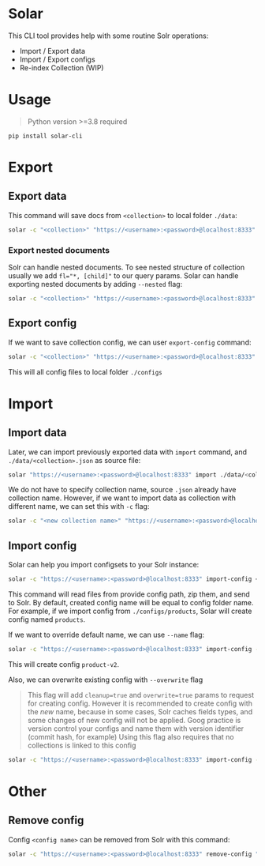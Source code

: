 # Solar

This CLI tool provides help with some routine Solr operations:
- Import / Export data
- Import / Export configs
- Re-index Collection (WIP)


# Usage

> Python version >=3.8 required

`pip install solar-cli`

# Export

## Export data

This command will save docs from `<collection>` to local folder `./data`:
```sh
solar -c "<collection>" "https://<username>:<password>@localhost:8333" export ./data
```

### Export nested documents
Solr can handle nested documents. To see nested structure of collection usually we add `fl="*, [child]"` to our query params. Solar can handle exporting nested documents by adding `--nested` flag:
```sh
solar -c "<collection>" "https://<username>:<password>@localhost:8333" export --nested ./data
```



## Export config

If we want to save collection config, we can user `export-config` command:

```sh
solar -c "<collection>" "https://<username>:<password>@localhost:8333" export-config ./configs
```
This will all config files to local folder `./configs`

# Import

## Import data

Later, we can import previously exported data with `import` command, and `./data/<collection>.json` as source file:
```sh
solar "https://<username>:<password>@localhost:8333" import ./data/<collection>.json
```

We do not have to specify collection name, source `.json` already have collection name. However, if we want to import data as collection with different name, we can set this with `-c` flag:
```sh
solar -c "<new collection name>" "https://<username>:<password>@localhost:8333" import ./data/<collection>.json
```

## Import config

Solar can help you import configsets to your Solr instance:
```sh
solar -c "https://<username>:<password>@localhost:8333" import-config <config folder path>
```

This command will read files from provide config path, zip them, and send to Solr. By default, created config name will be equal to config folder name. For example, if we import config from `./configs/products`, Solar will create config named `products`.

If we want to override default name, we can use `--name` flag:

```sh
solar -c "https://<username>:<password>@localhost:8333" import-config --name "product-v2" <config folder path>
```

This will create config `product-v2`.

Also, we can overwrite existing config with `--overwrite` flag
> This flag will add `cleanup=true` and `overwrite=true` params to request for creating config. However it is recommended to create config with the *new* name, because in some cases, Solr caches fields types, and some changes of new config will not be applied. Goog practice is version control your configs and name them with version identifier (commit hash, for example)
> Using this flag also requires that no collections is linked to this config

```sh
solar -c "https://<username>:<password>@localhost:8333" import-config --overwrite <config folder path>
```

# Other

## Remove config

Config `<config name>` can be removed from Solr with this command:

```sh
solar -c "https://<username>:<password>@localhost:8333" remove-config "<config name>"

```
